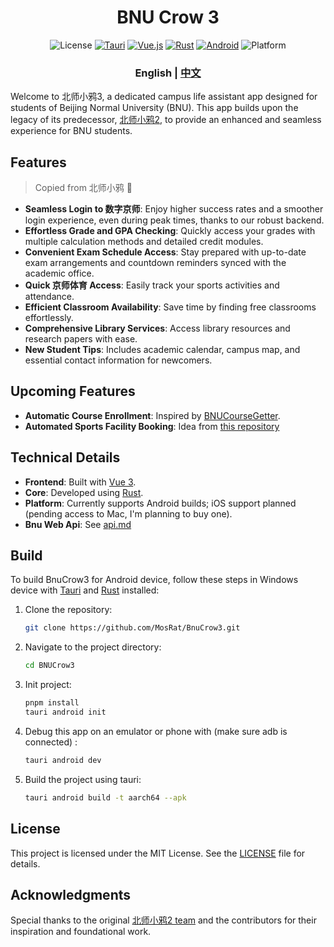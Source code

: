 
<div align="center">
<h1 > BNU Crow 3 </h1>

![License](https://img.shields.io/badge/license-MIT-blue)
[![Tauri](https://img.shields.io/badge/Tauri-2.0.0-blue?logo=tauri)]()
[![Vue.js](https://img.shields.io/badge/vue.js-v3-green?logo=vue.js)](https://github.com/vuejs/vue-next)
[![Rust](https://img.shields.io/badge/-Rust-orange?logo=rust&logoColor=white)](https://www.rust-lang.org/)
[![Android](https://img.shields.io/badge/android-supported-yellow)](https://www.android.com/)
![Platform](https://img.shields.io/badge/platform-Android%20|%20iOS-orange)

<h3>English | <a href='./README_zh.md'>中文</a> </h3>
</div>

Welcome to 北师小鸦3, a dedicated campus life assistant app designed for students of Beijing Normal University (BNU). This app builds upon the legacy of its predecessor, [北师小鸦2](https://github.com/BNU-Crow/BNU-Xiaoya), to provide an enhanced and seamless experience for BNU students.


## Features
> Copied from 北师小鸦 🤣
- **Seamless Login to 数字京师**: Enjoy higher success rates and a smoother login experience, even during peak times, thanks to our robust backend.
- **Effortless Grade and GPA Checking**: Quickly access your grades with multiple calculation methods and detailed credit modules.
- **Convenient Exam Schedule Access**: Stay prepared with up-to-date exam arrangements and countdown reminders synced with the academic office.
- **Quick 京师体育 Access**: Easily track your sports activities and attendance.
- **Efficient Classroom Availability**: Save time by finding free classrooms effortlessly.
- **Comprehensive Library Services**: Access library resources and research papers with ease.
- **New Student Tips**: Includes academic calendar, campus map, and essential contact information for newcomers.

## Upcoming Features

- **Automatic Course Enrollment**: Inspired by [BNUCourseGetter](https://github.com/LeafYeeXYZ/BNUCourseGetter).
- **Automated Sports Facility Booking**: Idea from [this repository](https://github.com/MosRat/BnuBadmintonBook)

## Technical Details

- **Frontend**: Built with [Vue 3](https://vuejs.org/).
- **Core**: Developed using [Rust](https://www.rust-lang.org/).
- **Platform**: Currently supports Android builds; iOS support planned (pending access to Mac, I'm planning to buy one).
- **Bnu Web Api**:  See  <a href='./doc/api.md'>api.md</a>

## Build

To build BnuCrow3 for Android device, follow these steps in Windows device with [Tauri](https://tauri.app/start/) and [Rust](https://www.rust-lang.org/tools/install) installed:

1. Clone the repository:
   ```bash
   git clone https://github.com/MosRat/BnuCrow3.git
   ```
2. Navigate to the project directory:
   ```bash
   cd BNUCrow3
   ```
3. Init project:
   ```bash
   pnpm install
   tauri android init
   ```
4. Debug this app on an emulator or phone with (make sure adb is connected) :
   ```bash
   tauri android dev
   ```
   
5. Build the project using tauri:
   ```bash
   tauri android build -t aarch64 --apk
   ```

## License

This project is licensed under the MIT License. See the [LICENSE](LICENSE_MIT) file for details.

## Acknowledgments

Special thanks to the original [北师小鸦2 team](https://github.com/BNU-Crow) and the contributors for their inspiration and foundational work.
